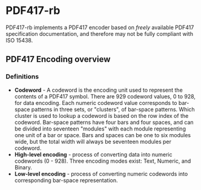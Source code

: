# PDF417-rb
PDF417-rb implements a PDF417 encoder based on *freely* available PDF417
specification documentation, and therefore may not be fully compliant with ISO 15438.

## PDF417 Encoding overview
### Definitions
- __Codeword__ - A codeword is the encoding unit used to represent the contents of
a PDF417 symbol.
There are 929 codeword values, 0 to 928, for data encoding. Each numeric codeword
value corresponds to bar-space patterns in three sets, or "clusters", of bar-space patterns.
Which cluster is used to lookup a codeword is based on the row index of the codeword.
Bar-space patterns have four bars and four spaces, and can be divided into
seventeen "modules" with each module representing one unit of a bar or space.
Bars and spaces can be one to six modules wide, but the total width will always
be seventeen modules per codeword.
- __High-level encoding__ - process of converting data into numeric codewords (0 - 928).
Three encoding modes exist: Text, Numeric, and Binary.
- __Low-level encoding__ - process of converting numeric codewords into
corresponding bar-space representation.
